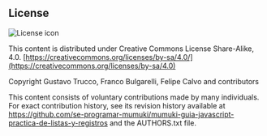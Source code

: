 ## License
![License icon](https://licensebuttons.net/l/by-sa/3.0/88x31.png)

This content is distributed under Creative Commons License Share-Alike, 4.0. [https://creativecommons.org/licenses/by-sa/4.0/](https://creativecommons.org/licenses/by-sa/4.0)

Copyright Gustavo Trucco, Franco Bulgarelli, Felipe Calvo and contributors

This content consists of voluntary contributions made by many
individuals. For exact contribution history, see its revision history
available at https://github.com/se-programar-mumuki/mumuki-guia-javascript-practica-de-listas-y-registros and the AUTHORS.txt file.

